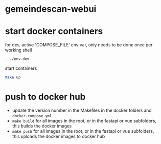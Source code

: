 # gemeindescan-webui

# start docker containers

for dev, active 'COMPOSE_FILE' env var, only needs to be done once per working shell

```bash
. ./env.dev
```

start containers

```bash
make up
```

# push to docker hub

- update the version number in the Makefiles in the docker folders and `docker-compose.yml`
- `make build` for all images in the root, or in the fastapi or vue subfolders, this builds the docker images
- `make push` for all images in the root, or in the fastapi or vue subfolders, this uploads the docker images to docker hub
